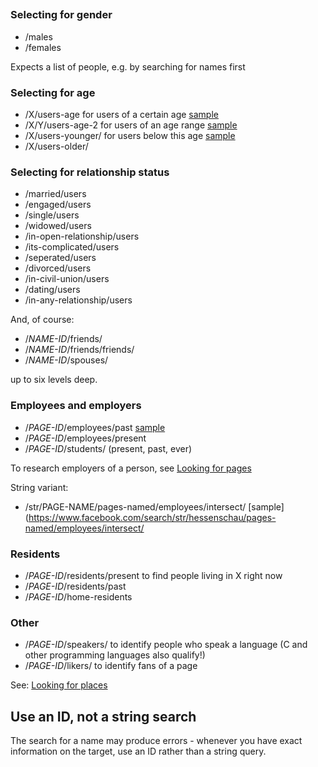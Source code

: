 ## 

### Selecting for gender  ###

* /males
* /females

Expects a list of people, e.g. by searching for names first

### Selecting for age ###

* /X/users-age for users of a certain age [sample](https://facebook.com/search/594399277278367/likers/50/users-age/intersect)
* /X/Y/users-age-2 for users of an age range [sample](https://facebook.com/search/me/friends/19/29/users-age-2/intersect)
*	/X/users-younger/ for users below this age [sample](https://facebook.com/search/4/friends/friends/19/29/users-younger/intersect)
*	/X/users-older/ 

### Selecting for relationship status ###

*	/married/users
*	/engaged/users
*	/single/users
* /widowed/users
* /in-open-relationship/users
* /its-complicated/users
*	/seperated/users
*	/divorced/users
* /in-civil-union/users
*	/dating/users
* /in-any-relationship/users

And, of course:

* /*NAME-ID*/friends/
* /*NAME-ID*/friends/friends/
* /*NAME-ID*/spouses/

up to six levels deep. 

### Employees and employers ###

* /*PAGE-ID*/employees/past [sample]()
* /*PAGE-ID*/employees/present 
* /*PAGE-ID*/students/ (present, past, ever)

To research employers of a person, see [Looking for pages](fgs-pages.md)

String variant:

* /str/PAGE-NAME/pages-named/employees/intersect/ [sample](https://www.facebook.com/search/str/hessenschau/pages-named/employees/intersect/

### Residents ###

* /*PAGE-ID*/residents/present to find people living in X right now
* /*PAGE-ID*/residents/past
*	/*PAGE-ID*/home-residents

### Other ###

* /*PAGE-ID*/speakers/ to identify people who speak a language (C and other programming languages also qualify!)
* /*PAGE-ID*/likers/ to identify fans of a page

See: [Looking for places](fgs-places.md)

## Use an ID, not a string search ##

The search for a name may produce errors - whenever you have exact information on the target, use an ID rather than a string query. 

